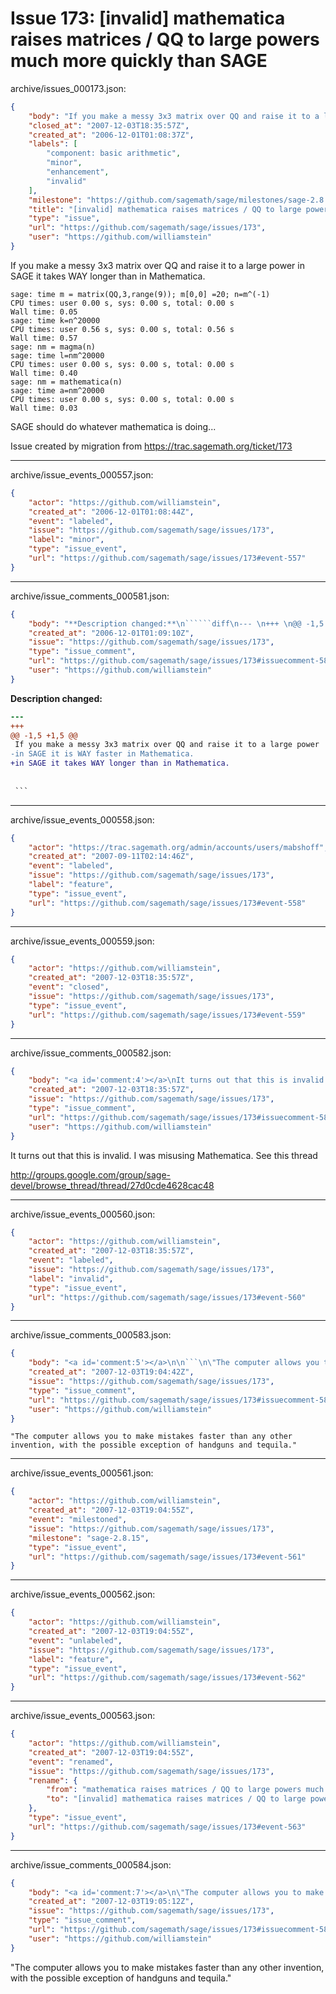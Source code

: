 # Issue 173: [invalid] mathematica raises matrices / QQ to large powers much more quickly than SAGE

archive/issues_000173.json:
```json
{
    "body": "If you make a messy 3x3 matrix over QQ and raise it to a large power\nin SAGE it takes WAY longer than in Mathematica. \n\n\n```\nsage: time m = matrix(QQ,3,range(9)); m[0,0] =20; n=m^(-1)\nCPU times: user 0.00 s, sys: 0.00 s, total: 0.00 s\nWall time: 0.05\nsage: time k=n^20000\nCPU times: user 0.56 s, sys: 0.00 s, total: 0.56 s\nWall time: 0.57\nsage: nm = magma(n)\nsage: time l=nm^20000\nCPU times: user 0.00 s, sys: 0.00 s, total: 0.00 s\nWall time: 0.40\nsage: nm = mathematica(n)\nsage: time a=nm^20000\nCPU times: user 0.00 s, sys: 0.00 s, total: 0.00 s\nWall time: 0.03\n```\n\nSAGE should do whatever mathematica is doing...  \n\n\nIssue created by migration from https://trac.sagemath.org/ticket/173\n\n",
    "closed_at": "2007-12-03T18:35:57Z",
    "created_at": "2006-12-01T01:08:37Z",
    "labels": [
        "component: basic arithmetic",
        "minor",
        "enhancement",
        "invalid"
    ],
    "milestone": "https://github.com/sagemath/sage/milestones/sage-2.8.15",
    "title": "[invalid] mathematica raises matrices / QQ to large powers much more quickly than SAGE",
    "type": "issue",
    "url": "https://github.com/sagemath/sage/issues/173",
    "user": "https://github.com/williamstein"
}
```
If you make a messy 3x3 matrix over QQ and raise it to a large power
in SAGE it takes WAY longer than in Mathematica. 


```
sage: time m = matrix(QQ,3,range(9)); m[0,0] =20; n=m^(-1)
CPU times: user 0.00 s, sys: 0.00 s, total: 0.00 s
Wall time: 0.05
sage: time k=n^20000
CPU times: user 0.56 s, sys: 0.00 s, total: 0.56 s
Wall time: 0.57
sage: nm = magma(n)
sage: time l=nm^20000
CPU times: user 0.00 s, sys: 0.00 s, total: 0.00 s
Wall time: 0.40
sage: nm = mathematica(n)
sage: time a=nm^20000
CPU times: user 0.00 s, sys: 0.00 s, total: 0.00 s
Wall time: 0.03
```

SAGE should do whatever mathematica is doing...  


Issue created by migration from https://trac.sagemath.org/ticket/173





---

archive/issue_events_000557.json:
```json
{
    "actor": "https://github.com/williamstein",
    "created_at": "2006-12-01T01:08:44Z",
    "event": "labeled",
    "issue": "https://github.com/sagemath/sage/issues/173",
    "label": "minor",
    "type": "issue_event",
    "url": "https://github.com/sagemath/sage/issues/173#event-557"
}
```



---

archive/issue_comments_000581.json:
```json
{
    "body": "**Description changed:**\n``````diff\n--- \n+++ \n@@ -1,5 +1,5 @@\n If you make a messy 3x3 matrix over QQ and raise it to a large power\n-in SAGE it is WAY faster in Mathematica. \n+in SAGE it takes WAY longer than in Mathematica. \n \n \n ```\n``````\n",
    "created_at": "2006-12-01T01:09:10Z",
    "issue": "https://github.com/sagemath/sage/issues/173",
    "type": "issue_comment",
    "url": "https://github.com/sagemath/sage/issues/173#issuecomment-581",
    "user": "https://github.com/williamstein"
}
```

**Description changed:**
``````diff
--- 
+++ 
@@ -1,5 +1,5 @@
 If you make a messy 3x3 matrix over QQ and raise it to a large power
-in SAGE it is WAY faster in Mathematica. 
+in SAGE it takes WAY longer than in Mathematica. 
 
 
 ```
``````




---

archive/issue_events_000558.json:
```json
{
    "actor": "https://trac.sagemath.org/admin/accounts/users/mabshoff",
    "created_at": "2007-09-11T02:14:46Z",
    "event": "labeled",
    "issue": "https://github.com/sagemath/sage/issues/173",
    "label": "feature",
    "type": "issue_event",
    "url": "https://github.com/sagemath/sage/issues/173#event-558"
}
```



---

archive/issue_events_000559.json:
```json
{
    "actor": "https://github.com/williamstein",
    "created_at": "2007-12-03T18:35:57Z",
    "event": "closed",
    "issue": "https://github.com/sagemath/sage/issues/173",
    "type": "issue_event",
    "url": "https://github.com/sagemath/sage/issues/173#event-559"
}
```



---

archive/issue_comments_000582.json:
```json
{
    "body": "<a id='comment:4'></a>\nIt turns out that this is invalid.  I was misusing Mathematica.  See\nthis thread\n\n http://groups.google.com/group/sage-devel/browse_thread/thread/27d0cde4628cac48",
    "created_at": "2007-12-03T18:35:57Z",
    "issue": "https://github.com/sagemath/sage/issues/173",
    "type": "issue_comment",
    "url": "https://github.com/sagemath/sage/issues/173#issuecomment-582",
    "user": "https://github.com/williamstein"
}
```

<a id='comment:4'></a>
It turns out that this is invalid.  I was misusing Mathematica.  See
this thread

 http://groups.google.com/group/sage-devel/browse_thread/thread/27d0cde4628cac48



---

archive/issue_events_000560.json:
```json
{
    "actor": "https://github.com/williamstein",
    "created_at": "2007-12-03T18:35:57Z",
    "event": "labeled",
    "issue": "https://github.com/sagemath/sage/issues/173",
    "label": "invalid",
    "type": "issue_event",
    "url": "https://github.com/sagemath/sage/issues/173#event-560"
}
```



---

archive/issue_comments_000583.json:
```json
{
    "body": "<a id='comment:5'></a>\n\n```\n\"The computer allows you to make mistakes faster than any other invention, with the possible exception of handguns and tequila.\"\n```",
    "created_at": "2007-12-03T19:04:42Z",
    "issue": "https://github.com/sagemath/sage/issues/173",
    "type": "issue_comment",
    "url": "https://github.com/sagemath/sage/issues/173#issuecomment-583",
    "user": "https://github.com/williamstein"
}
```

<a id='comment:5'></a>

```
"The computer allows you to make mistakes faster than any other invention, with the possible exception of handguns and tequila."
```



---

archive/issue_events_000561.json:
```json
{
    "actor": "https://github.com/williamstein",
    "created_at": "2007-12-03T19:04:55Z",
    "event": "milestoned",
    "issue": "https://github.com/sagemath/sage/issues/173",
    "milestone": "sage-2.8.15",
    "type": "issue_event",
    "url": "https://github.com/sagemath/sage/issues/173#event-561"
}
```



---

archive/issue_events_000562.json:
```json
{
    "actor": "https://github.com/williamstein",
    "created_at": "2007-12-03T19:04:55Z",
    "event": "unlabeled",
    "issue": "https://github.com/sagemath/sage/issues/173",
    "label": "feature",
    "type": "issue_event",
    "url": "https://github.com/sagemath/sage/issues/173#event-562"
}
```



---

archive/issue_events_000563.json:
```json
{
    "actor": "https://github.com/williamstein",
    "created_at": "2007-12-03T19:04:55Z",
    "event": "renamed",
    "issue": "https://github.com/sagemath/sage/issues/173",
    "rename": {
        "from": "mathematica raises matrices / QQ to large powers much more quickly than SAGE",
        "to": "[invalid] mathematica raises matrices / QQ to large powers much more quickly than SAGE"
    },
    "type": "issue_event",
    "url": "https://github.com/sagemath/sage/issues/173#event-563"
}
```



---

archive/issue_comments_000584.json:
```json
{
    "body": "<a id='comment:7'></a>\n\"The computer allows you to make mistakes faster than any other invention, with the possible exception of handguns and tequila.\"",
    "created_at": "2007-12-03T19:05:12Z",
    "issue": "https://github.com/sagemath/sage/issues/173",
    "type": "issue_comment",
    "url": "https://github.com/sagemath/sage/issues/173#issuecomment-584",
    "user": "https://github.com/williamstein"
}
```

<a id='comment:7'></a>
"The computer allows you to make mistakes faster than any other invention, with the possible exception of handguns and tequila."
